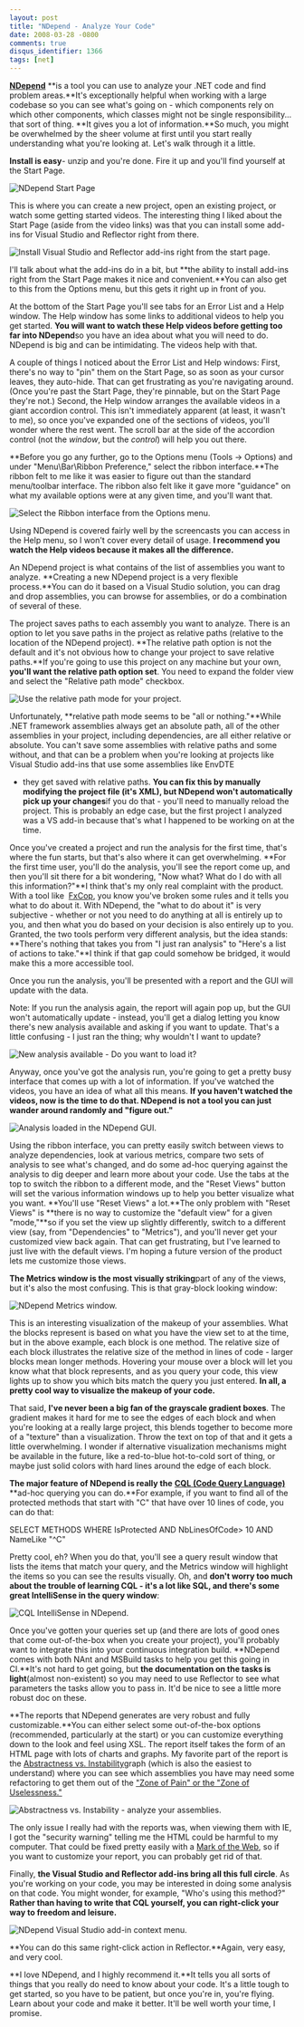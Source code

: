 ```yaml
---
layout: post
title: "NDepend - Analyze Your Code"
date: 2008-03-28 -0800
comments: true
disqus_identifier: 1366
tags: [net]
---
```

[**NDepend**](http://www.ndepend.com) **is a tool you can use to analyze
your .NET code and find problem areas.**It's exceptionally helpful when
working with a large codebase so you can see what's going on - which
components rely on which other components, which classes might not be
single responsibility... that sort of thing. **It gives you a lot of
information.**So much, you might be overwhelmed by the sheer volume at
first until you start really understanding what you're looking at. Let's
walk through it a little.

**Install is easy**- unzip and you're done. Fire it up and you'll find
yourself at the Start Page.

![NDepend Start
Page](https://hyqi8g.dm2301.livefilestore.com/y2pohs4fSwAfL40JZ_M8rDkTlv1QNBRGTw42PrphIjhbKONKqP8_ASQdvkoUt07n2jZKZ3mEstO9sF_bNU2sjoV1cYywXHyMyIbdNxNm4aGTz4/20080328ndependstartpage.jpg?psid=1)

This is where you can create a new project, open an existing project, or
watch some getting started videos. The interesting thing I liked about
the Start Page (aside from the video links) was that you can install
some add-ins for Visual Studio and Reflector right from there.

![Install Visual Studio and Reflector add-ins right from the start
page.](https://hyqi8g.dm1.livefilestore.com/y2pOjZ-5tyKTQhPqJp5yHM-J06VJA86Lz93vWSTFKgj4nffztyoMZWanJerSyPvyWi1KqLGWJrNaaDiVQBKAztV8MVSRnJChbQluir-BZArwhc/20080328ndependinstalladdins.png?psid=1)

I'll talk about what the add-ins do in a bit, but **the ability to
install add-ins right from the Start Page makes it nice and
convenient.**You can also get to this from the Options menu, but this
gets it right up in front of you.

At the bottom of the Start Page you'll see tabs for an Error List and a
Help window. The Help window has some links to additional videos to help
you get started. **You will want to watch these Help videos before
getting too far into NDepend**so you have an idea about what you will
need to do. NDepend is big and can be intimidating. The videos help with
that.

A couple of things I noticed about the Error List and Help windows:
First, there's no way to "pin" them on the Start Page, so as soon as
your cursor leaves, they auto-hide. That can get frustrating as you're
navigating around. (Once you're past the Start Page, they're pinnable,
but on the Start Page they're not.) Second, the Help window arranges the
available videos in a giant accordion control. This isn't immediately
apparent (at least, it wasn't to me), so once you've expanded one of the
sections of videos, you'll wonder where the rest went. The scroll bar at
the side of the accordion control (not the *window*, but the *control*)
will help you out there.

**Before you go any further, go to the Options menu (Tools -\> Options)
and under "Menu\\Bar\\Ribbon Preference," select the ribbon
interface.**The ribbon felt to me like it was easier to figure out than
the standard menu/toolbar interface. The ribbon also felt like it gave
more "guidance" on what my available options were at any given time, and
you'll want that.

![Select the Ribbon interface from the Options
menu.](https://hyqi8g.dm1.livefilestore.com/y2pd0Dpl7jJHWAIfpyuVxRKwgzEaOi9SRnxShcoPjKVF1K6OLDJeVoG_lgLyREHSXo4x9qZvjI-sRvHLDtiWFi9XvAUhnZfm4f-Bh6G4JNO6cM/20080328ndependribbonpref.png?psid=1)

Using NDepend is covered fairly well by the screencasts you can access
in the Help menu, so I won't cover every detail of usage. **I recommend
you watch the Help videos because it makes all the difference.**

An NDepend project is what contains of the list of assemblies you want
to analyze. **Creating a new NDepend project is a very flexible
process.**You can do it based on a Visual Studio solution, you can drag
and drop assemblies, you can browse for assemblies, or do a combination
of several of these.

The project saves paths to each assembly you want to analyze. There is
an option to let you save paths in the project as relative paths
(relative to the location of the NDepend project). **The relative path
option is not the default and it's not obvious how to change your
project to save relative paths.**If you're going to use this project on
any machine but your own, **you'll want the relative path option set**.
You need to expand the folder view and select the "Relative path mode"
checkbox.

![Use the relative path mode for your
project.](https://hyqi8g.dm2303.livefilestore.com/y2pjgvhBchQaI5Qi_PmAB6Zf7mc3XnbwLJ_sy4fro7swAaG8o-ETG7bEp8XIKpwbpfB7Pd7gnnxpbmBRRlKc3pVt3rD4K3twh0PbP1OJO4UiZU/20080328ndependrelativepathmode.png?psid=1)

Unfortunately, **relative path mode seems to be "all or nothing."**While
.NET framework assemblies always get an absolute path, all of the other
assemblies in your project, including dependencies, are all either
relative or absolute. You can't save some assemblies with relative paths
and some without, and that can be a problem when you're looking at
projects like Visual Studio add-ins that use some assemblies like EnvDTE
- they get saved with relative paths. **You can fix this by manually
modifying the project file (it's XML), but NDepend won't automatically
pick up your changes**if you do that - you'll need to manually reload
the project. This is probably an edge case, but the first project I
analyzed was a VS add-in because that's what I happened to be working on
at the time.

Once you've created a project and run the analysis for the first time,
that's where the fun starts, but that's also where it can get
overwhelming. **For the first time user, you'll do the analysis, you'll
see the report come up, and then you'll sit there for a bit wondering,
"Now what? What do I do with all this information?"**I think that's my
only real complaint with the product. With a tool like 
[FxCop](http://blogs.msdn.com/fxcop/), you know you've broken some rules
and it tells you what to do about it. With NDepend, the "what to do
about it" is very subjective - whether or not you need to do anything at
all is entirely up to you, and then what you do based on your decision
is also entirely up to you. Granted, the two tools perform very
different analysis, but the idea stands: **There's nothing that takes
you from "I just ran analysis" to "Here's a list of actions to take."**I
think if that gap could somehow be bridged, it would make this a more
accessible tool.

Once you run the analysis, you'll be presented with a report and the GUI
will update with the data.

Note: If you run the analysis again, the report will again pop up, but
the GUI won't automatically update - instead, you'll get a dialog
letting you know there's new analysis available and asking if you want
to update. That's a little confusing - I just ran the thing; why
wouldn't I want to update?

![New analysis available - Do you want to load
it?](https://hyqi8g.dm2304.livefilestore.com/y2prZxpCix5P7QCCroXMpk1H4xqdKe-AqYB5PZTEjjhXJFKEZSzbLqyx3rAEI9iTICqQz-85Zio-5T-Fqx-Umjv9fK2KoBaH7Em4JLdNA9VTI4/20080328ndependnewanalysisavailable.png?psid=1)

Anyway, once you've got the analysis run, you're going to get a pretty
busy interface that comes up with a lot of information. If you've
watched the videos, you have an idea of what all this means. **If you
haven't watched the videos, now is the time to do that. NDepend is not a
tool you can just wander around randomly and "figure out."**

![Analysis loaded in the NDepend
GUI.](https://hyqi8g.dm2303.livefilestore.com/y2pNNNCmAefElpk_wvAid_Z64ml3y8hUI-h3Jw2o5ugfOTO8-Ju-VQGxlNekiUz438xfkP-eER4cD3H2GiIpkUEqmy0WOl5BZVBekttwM-ym0w/20080328ndependfullscreen.jpg?psid=1)

Using the ribbon interface, you can pretty easily switch between views
to analyze dependencies, look at various metrics, compare two sets of
analysis to see what's changed, and do some ad-hoc querying against the
analysis to dig deeper and learn more about your code. Use the tabs at
the top to switch the ribbon to a different mode, and the "Reset Views"
button will set the various information windows up to help you better
visualize what you want. **You'll use "Reset Views" a lot.**The only
problem with "Reset Views" is **there is no way to customize the
"default view" for a given "mode,"**so if you set the view up slightly
differently, switch to a different view (say, from "Dependencies" to
"Metrics"), and you'll never get your customized view back again. That
can get frustrating, but I've learned to just live with the default
views. I'm hoping a future version of the product lets me customize
those views.

**The Metrics window is the most visually striking**part of any of the
views, but it's also the most confusing. This is that gray-block looking
window:

![NDepend Metrics
window.](https://hyqi8g.dm2304.livefilestore.com/y2p7m_8hDkcADh37pdi2vNKh7GHWwjvEjG_GWcZ0sWn0wLJXGVKb1tZKrFxZzixVo-UomOvc9dZTXMY4iK8V7OJSJd5n-ttxb_qsUQpDwaWAW0/20080328ndependmetricswindow.jpg?psid=1)

This is an interesting visualization of the makeup of your assemblies.
What the blocks represent is based on what you have the view set to at
the time, but in the above example, each block is one method. The
relative size of each block illustrates the relative size of the method
in lines of code - larger blocks mean longer methods. Hovering your
mouse over a block will let you know what that block represents, and as
you query your code, this view lights up to show you which bits match
the query you just entered. **In all, a pretty cool way to visualize the
makeup of your code.**

That said, **I've never been a big fan of the grayscale gradient
boxes**. The gradient makes it hard for me to see the edges of each
block and when you're looking at a really large project, this blends
together to become more of a "texture" than a visualization. Throw the
text on top of that and it gets a little overwhelming. I wonder if
alternative visualization mechanisms might be available in the future,
like a red-to-blue hot-to-cold sort of thing, or maybe just solid colors
with hard lines around the edge of each block.

**The major feature of NDepend is really the** [**CQL (Code Query
Language)**](http://www.ndepend.com/CQL.htm) **ad-hoc querying you can
do.**For example, if you want to find all of the protected methods that
start with "C" that have over 10 lines of code, you can do that:

SELECT METHODS WHERE IsProtected AND NbLinesOfCode\> 10 AND NameLike
"\^C"

Pretty cool, eh? When you do that, you'll see a query result window that
lists the items that match your query, and the Metrics window will
highlight the items so you can see the results visually. Oh, and **don't
worry too much about the trouble of learning CQL - it's a lot like SQL,
and there's some great IntelliSense in the query window**:

![CQL IntelliSense in
NDepend.](https://hyqi8g.dm1.livefilestore.com/y2p2dkkfc8JEpSP6oHH4Dqn5ur4O4ukSxUhzT3ktsN4TIpUYh5aqT-EA0ar4GqsShKVCb6xiDHv3DzV6q8uJ_jlHmaNZ2J4FOsazDRLEsvezG0/20080328ndependcqlintellisense.png?psid=1)

Once you've gotten your queries set up (and there are lots of good ones
that come out-of-the-box when you create your project), you'll probably
want to integrate this into your continuous integration build. **NDepend
comes with both NAnt and MSBuild tasks to help you get this going in
CI.**It's not hard to get going, but **the documentation on the tasks is
light**(almost non-existent) so you may need to use Reflector to see
what parameters the tasks allow you to pass in. It'd be nice to see a
little more robust doc on these.

**The reports that NDepend generates are very robust and fully
customizable.**You can either select some out-of-the-box options
(recommended, particularly at the start) or you can customize everything
down to the look and feel using XSL. The report itself takes the form of
an HTML page with lots of charts and graphs. My favorite part of the
report is the [Abstractness vs.
Instability](http://www.ndepend.com/Metrics.aspx#MetricsOnAssemblies)graph
(which is also the easiest to understand) where you can see which
assemblies you have may need some refactoring to get them out of the
["Zone of Pain" or the "Zone of
Uselessness."](http://dotbay.blogspot.com/2006_01_01_archive.html)

![Abstractness vs. Instability - analyze your
assemblies.](https://hyqi8g.dm2301.livefilestore.com/y2panqkv09yLjmlZLr3oO_l5ZeKngDfJOto0w9QUKFsmZZTEFGBT-H5BTEibCWLu_k6oglBqIclTN_kf7ZbkDQceUyhTi-B5K3PNAylydte_A0/20080328ndependabstractinstability.jpg?psid=1)

The only issue I really had with the reports was, when viewing them with
IE, I got the "security warning" telling me the HTML could be harmful to
my computer. That could be fixed pretty easily with a [Mark of the
Web](http://msdn2.microsoft.com/en-us/library/ms537628(VS.85).aspx), so
if you want to customize your report, you can probably get rid of that.

Finally, **the Visual Studio and Reflector add-ins bring all this full
circle**. As you're working on your code, you may be interested in doing
some analysis on that code. You might wonder, for example, "Who's using
this method?" **Rather than having to write that CQL yourself, you can
right-click your way to freedom and leisure.**

![NDepend Visual Studio add-in context
menu.](https://hyqi8g.dm2303.livefilestore.com/y2pD8C1ryefpsECRxdNidu7Q3NpHXeyIu5Jd7v4UGfBk6nGViq6gM5WId0ADRvhtTXsp0aWd4ZdDvJdY-ZwNonrilW4wfcusggRZCRPPpLbiZ8/20080328ndependaddin.jpg?psid=1)

**You can do this same right-click action in Reflector.**Again, very
easy, and very cool.

**I love NDepend, and I highly recommend it.**It tells you all sorts of
things that you really do need to know about your code. It's a little
tough to get started, so you have to be patient, but once you're in,
you're flying. Learn about your code and make it better. It'll be well
worth your time, I promise.

